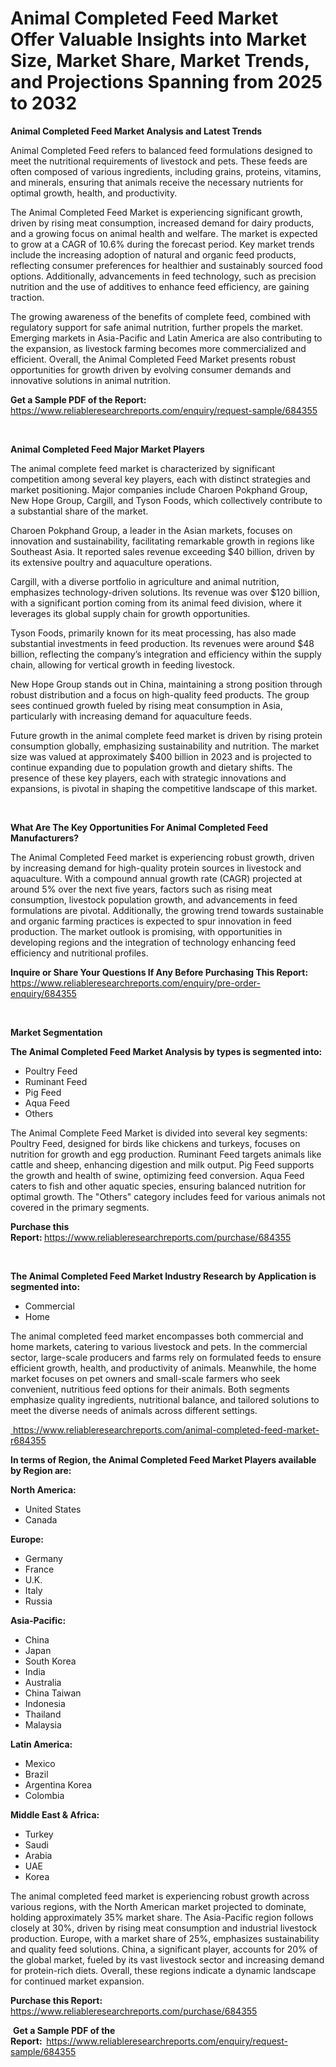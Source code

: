 <p><h1>Animal Completed Feed Market Offer Valuable Insights into Market Size, Market Share, Market Trends, and Projections Spanning from 2025 to 2032</h1></p><p><strong>Animal Completed Feed Market Analysis and Latest Trends</strong></p>
<p><p>Animal Completed Feed refers to balanced feed formulations designed to meet the nutritional requirements of livestock and pets. These feeds are often composed of various ingredients, including grains, proteins, vitamins, and minerals, ensuring that animals receive the necessary nutrients for optimal growth, health, and productivity.</p><p>The Animal Completed Feed Market is experiencing significant growth, driven by rising meat consumption, increased demand for dairy products, and a growing focus on animal health and welfare. The market is expected to grow at a CAGR of 10.6% during the forecast period. Key market trends include the increasing adoption of natural and organic feed products, reflecting consumer preferences for healthier and sustainably sourced food options. Additionally, advancements in feed technology, such as precision nutrition and the use of additives to enhance feed efficiency, are gaining traction.</p><p>The growing awareness of the benefits of complete feed, combined with regulatory support for safe animal nutrition, further propels the market. Emerging markets in Asia-Pacific and Latin America are also contributing to the expansion, as livestock farming becomes more commercialized and efficient. Overall, the Animal Completed Feed Market presents robust opportunities for growth driven by evolving consumer demands and innovative solutions in animal nutrition.</p></p>
<p><strong>Get a Sample PDF of the Report:&nbsp;</strong> <a href="https://www.reliableresearchreports.com/enquiry/request-sample/684355?utm_campaign=2853&utm_medium=2&utm_source=Github&utm_content=ia&utm_term=19042025&utm_id=animal-completed-feed">https://www.reliableresearchreports.com/enquiry/request-sample/684355</a></p>
<p>&nbsp;</p>
<p><strong>Animal Completed Feed Major Market Players</strong></p>
<p><p>The animal complete feed market is characterized by significant competition among several key players, each with distinct strategies and market positioning. Major companies include Charoen Pokphand Group, New Hope Group, Cargill, and Tyson Foods, which collectively contribute to a substantial share of the market.</p><p>Charoen Pokphand Group, a leader in the Asian markets, focuses on innovation and sustainability, facilitating remarkable growth in regions like Southeast Asia. It reported sales revenue exceeding $40 billion, driven by its extensive poultry and aquaculture operations.</p><p>Cargill, with a diverse portfolio in agriculture and animal nutrition, emphasizes technology-driven solutions. Its revenue was over $120 billion, with a significant portion coming from its animal feed division, where it leverages its global supply chain for growth opportunities.</p><p>Tyson Foods, primarily known for its meat processing, has also made substantial investments in feed production. Its revenues were around $48 billion, reflecting the company’s integration and efficiency within the supply chain, allowing for vertical growth in feeding livestock.</p><p>New Hope Group stands out in China, maintaining a strong position through robust distribution and a focus on high-quality feed products. The group sees continued growth fueled by rising meat consumption in Asia, particularly with increasing demand for aquaculture feeds.</p><p>Future growth in the animal complete feed market is driven by rising protein consumption globally, emphasizing sustainability and nutrition. The market size was valued at approximately $400 billion in 2023 and is projected to continue expanding due to population growth and dietary shifts. The presence of these key players, each with strategic innovations and expansions, is pivotal in shaping the competitive landscape of this market.</p></p>
<p>&nbsp;</p>
<p><strong>What Are The Key Opportunities For Animal Completed Feed Manufacturers?</strong></p>
<p><p>The Animal Completed Feed market is experiencing robust growth, driven by increasing demand for high-quality protein sources in livestock and aquaculture. With a compound annual growth rate (CAGR) projected at around 5% over the next five years, factors such as rising meat consumption, livestock population growth, and advancements in feed formulations are pivotal. Additionally, the growing trend towards sustainable and organic farming practices is expected to spur innovation in feed production. The market outlook is promising, with opportunities in developing regions and the integration of technology enhancing feed efficiency and nutritional profiles.</p></p>
<p><strong>Inquire or Share Your Questions If Any Before Purchasing This Report:</strong> <a href="https://www.reliableresearchreports.com/enquiry/pre-order-enquiry/684355?utm_campaign=2853&utm_medium=2&utm_source=Github&utm_content=ia&utm_term=19042025&utm_id=animal-completed-feed">https://www.reliableresearchreports.com/enquiry/pre-order-enquiry/684355</a></p>
<p>&nbsp;</p>
<p><strong>Market Segmentation</strong></p>
<p><strong>The Animal Completed Feed Market Analysis by types is segmented into:</strong></p>
<p><ul><li>Poultry Feed</li><li>Ruminant Feed</li><li>Pig Feed</li><li>Aqua Feed</li><li>Others</li></ul></p>
<p><p>The Animal Complete Feed Market is divided into several key segments: Poultry Feed, designed for birds like chickens and turkeys, focuses on nutrition for growth and egg production. Ruminant Feed targets animals like cattle and sheep, enhancing digestion and milk output. Pig Feed supports the growth and health of swine, optimizing feed conversion. Aqua Feed caters to fish and other aquatic species, ensuring balanced nutrition for optimal growth. The "Others" category includes feed for various animals not covered in the primary segments.</p></p>
<p><strong>Purchase this Report:&nbsp;</strong><a href="https://www.reliableresearchreports.com/purchase/684355?utm_campaign=2853&utm_medium=2&utm_source=Github&utm_content=ia&utm_term=19042025&utm_id=animal-completed-feed">https://www.reliableresearchreports.com/purchase/684355</a></p>
<p>&nbsp;</p>
<p><strong>The Animal Completed Feed Market Industry Research by Application is segmented into:</strong></p>
<p><ul><li>Commercial</li><li>Home</li></ul></p>
<p><p>The animal completed feed market encompasses both commercial and home markets, catering to various livestock and pets. In the commercial sector, large-scale producers and farms rely on formulated feeds to ensure efficient growth, health, and productivity of animals. Meanwhile, the home market focuses on pet owners and small-scale farmers who seek convenient, nutritious feed options for their animals. Both segments emphasize quality ingredients, nutritional balance, and tailored solutions to meet the diverse needs of animals across different settings.</p></p>
<p><a href="https://www.reliableresearchreports.com/animal-completed-feed-market-r684355?utm_campaign=2853&utm_medium=2&utm_source=Github&utm_content=ia&utm_term=19042025&utm_id=animal-completed-feed">&nbsp;https://www.reliableresearchreports.com/animal-completed-feed-market-r684355</a></p>
<p><strong>In terms of Region, the Animal Completed Feed Market Players available by Region are:</strong></p>
<p>
    <p> <strong> North America: </strong>
        <ul>
            <li>United States</li>
            <li>Canada</li>
        </ul>
        </p> 
    <p> <strong> Europe: </strong>
        <ul>
            <li>Germany</li>
            <li>France</li>
            <li>U.K.</li>
            <li>Italy</li>
            <li>Russia</li>
        </ul>
        </p> 
    <p> <strong> Asia-Pacific: </strong>
        <ul>
            <li>China</li>
            <li>Japan</li>
            <li>South Korea</li>
            <li>India</li>
            <li>Australia</li>
            <li>China Taiwan</li>
            <li>Indonesia</li>
            <li>Thailand</li>
            <li>Malaysia</li>
        </ul>
        </p> 
    <p> <strong> Latin America: </strong>
        <ul>
            <li>Mexico</li>
            <li>Brazil</li>
            <li>Argentina Korea</li>
            <li>Colombia</li>
        </ul>
        </p> 
    <p> <strong> Middle East & Africa: </strong>
        <ul>
            <li>Turkey</li>
            <li>Saudi</li>
            <li>Arabia</li>
            <li>UAE</li>
            <li>Korea</li>
        </ul>
    </p>
    </p>
<p><p>The animal completed feed market is experiencing robust growth across various regions, with the North American market projected to dominate, holding approximately 35% market share. The Asia-Pacific region follows closely at 30%, driven by rising meat consumption and industrial livestock production. Europe, with a market share of 25%, emphasizes sustainability and quality feed solutions. China, a significant player, accounts for 20% of the global market, fueled by its vast livestock sector and increasing demand for protein-rich diets. Overall, these regions indicate a dynamic landscape for continued market expansion.</p></p>
<p><strong>Purchase this Report: </strong><a href="https://www.reliableresearchreports.com/purchase/684355?utm_campaign=2853&utm_medium=2&utm_source=Github&utm_content=ia&utm_term=19042025&utm_id=animal-completed-feed">https://www.reliableresearchreports.com/purchase/684355</a></p>
<p>&nbsp;<strong>Get a Sample PDF of the Report:&nbsp;&nbsp;</strong><a href="https://www.reliableresearchreports.com/enquiry/request-sample/684355?utm_campaign=2853&utm_medium=2&utm_source=Github&utm_content=ia&utm_term=19042025&utm_id=animal-completed-feed">https://www.reliableresearchreports.com/enquiry/request-sample/684355</a></p>
<p><strong></strong></p>
<p><p></p><p></p><p></p></p>